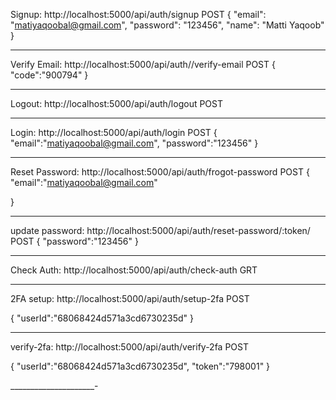 Signup: http://localhost:5000/api/auth/signup
POST
{
  "email": "matiyaqoobal@gmail.com",
  "password": "123456",
  "name": "Matti Yaqoob"
}

______________________________________________

Verify Email: http://localhost:5000/api/auth//verify-email
POST
{
 "code":"900794"
}

___________________________________________________

Logout: http://localhost:5000/api/auth/logout
POST
________________________________________

Login: http://localhost:5000/api/auth/login
POST
{
    "email":"matiyaqoobal@gmail.com",
    "password":"123456"
}

_______________________________________

Reset Password:  http://localhost:5000/api/auth/frogot-password
POST
{
    "email":"matiyaqoobal@gmail.com"
    
}

_________________________________________
update password: http://localhost:5000/api/auth/reset-password/:token/
POST
{
    "password":"123456"
}

_________________________________________

Check Auth:  http://localhost:5000/api/auth/check-auth
GRT

_________________________________________

2FA setup: http://localhost:5000/api/auth/setup-2fa
POST

{
    "userId":"68068424d571a3cd6730235d"
}

___________________________________

verify-2fa: http://localhost:5000/api/auth/verify-2fa
POST

{
    "userId":"68068424d571a3cd6730235d",
    "token":"798001"
}

_____________________-
















